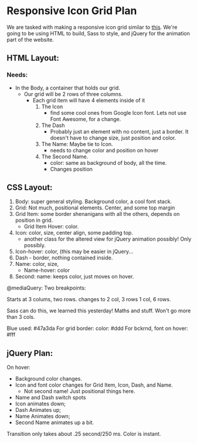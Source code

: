 # Responsive Icon Grid Plan

We are tasked with making a responsive icon grid similar to [this](http://tympanus.net/Blueprints/ResponsiveIconGrid/). We're going to be using HTML to build, Sass to style, and jQuery for the animation part of the website.

## HTML Layout:

### Needs:

* In the Body, a container that holds our grid.
   * Our grid will be 2 rows of three columns.
      * Each grid item will have 4 elements inside of it
         1. The Icon
            * find some cool ones from Google Icon font. Lets not use Font Awesome, for a change.
         2. The Dash
            * Probably just an element with no content, just a border. It doesn't have to change size, just position and color.
         3. The Name: Maybe tie to Icon.
            * needs to change color and position on hover
         4. The Second Name.
            * color: same as background of body, all the time.
            * Changes position

## CSS Layout:

1. Body: super general styling. Background color, a cool font stack.
2. Grid: Not much, positional elements. Center, and some top margin
3. Grid Item: some border shenanigans with all the others, depends on position in grid.
   * Grid Item Hover: color.
4. Icon: color, size, center align, some padding top.
   * another class for the altered view for jQuery animation possibly! Only possibly.
5. Icon-hover: color, (this may be easier in jQuery...
6. Dash - border, nothing contained inside.
7. Name: color, size,
   * Name-hover: color
8. Second: name: keeps color, just moves on hover.

@mediaQuery: Two breakpoints:

Starts at 3 colums, two rows.
changes to 2 col, 3 rows
1 col, 6 rows.

Sass can do this, we learned this yesterday! Maths and stuff.
Won't go more than 3 cols.

Blue used: #47a3da
For grid border: 	color: #ddd
For bckrnd, font on hover: #fff 

## jQuery Plan:

On hover:
* Background color changes.
* Icon and font color changes for Grid Item, Icon, Dash, and Name.
   * Not second name! Just positional things here.
* Name and Dash switch spots
* Icon animates down;
* Dash Animates up;
* Name Animates down;
* Second Name animates up a bit.

Transition only takes about .25 second/250 ms.
Color is instant.

